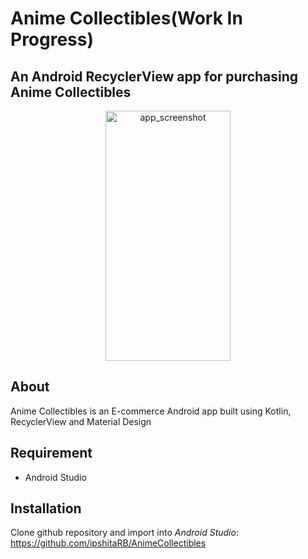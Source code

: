 # Anime Collectibles(Work In Progress)

 ## An Android RecyclerView app for purchasing Anime Collectibles
 
<p align="center">
  <img src="https://user-images.githubusercontent.com/11401599/82504773-31ee6600-9aca-11ea-8ff1-edeef8d3e56e.gif" alt="app_screenshot" width=200 height=400>
 </p>
 
 ## About
 Anime Collectibles is an E-commerce Android app built using Kotlin, RecyclerView and Material Design
 
 ## Requirement
 * Android Studio
 
 ## Installation
 Clone github repository and import into _Android Studio_:
 https://github.com/ipshitaRB/AnimeCollectibles
 
 
